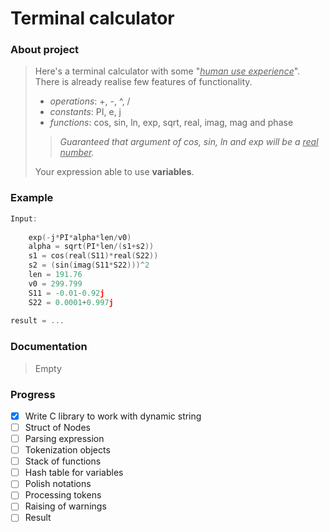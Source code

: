# Terminal calculator

### About project

> Here's a terminal calculator with some "*<u>human 
> use experience</u>*". There is already realise few features of functionality.   
> - *operations*: +, -, ^, /
> - *constants*: PI, e, j
> - *functions*: cos, sin, ln, exp, sqrt, real, imag, mag and phase
>
> > *Guaranteed that argument of cos, sin, ln and exp will be a <u>real number</u>.*
>
> Your expression able to use **variables**.

### Example

```c
Input:
    
    exp(-j*PI*alpha*len/v0)
    alpha = sqrt(PI*len/(s1+s2))
    s1 = cos(real(S11)*real(S22))
    s2 = (sin(imag(S11*S22)))^2
    len = 191.76
    v0 = 299.799
    S11 = -0.01-0.92j
    S22 = 0.0001+0.997j
        
result = ...
```

### Documentation
> Empty

### Progress

- [x] Write C library to work with dynamic string
- [ ] Struct of Nodes
- [ ] Parsing expression
- [ ] Tokenization objects
- [ ] Stack of functions
- [ ] Hash table for variables
- [ ] Polish notations
- [ ] Processing tokens
- [ ] Raising of warnings
- [ ] Result
